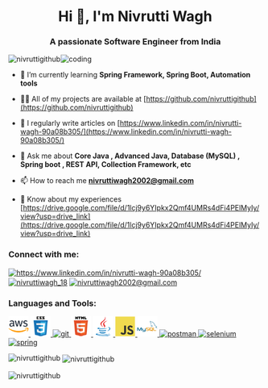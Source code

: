 

<h1 align="center">Hi 👋, I'm Nivrutti Wagh</h1>
<h3 align="center">A passionate Software Engineer from India</h3>


<img align="right" alt="coding" width="400" src="https://user-images.githubusercontent.com/55389276/140866485-8fb1c876-9a8f-4d6a-98dc-08c4981eaf70.gif">

<p align="left"> <img src="https://komarev.com/ghpvc/?username=nivruttigithub&label=Profile%20views&color=0e75b6&style=flat" alt="nivruttigithub" /> </p>

- 🌱 I’m currently learning **Spring Framework, Spring Boot, Automation tools**

- 👨‍💻 All of my projects are available at [https://github.com/nivruttigithub](https://github.com/nivruttigithub)

- 📝 I regularly write articles on [https://www.linkedin.com/in/nivrutti-wagh-90a08b305/](https://www.linkedin.com/in/nivrutti-wagh-90a08b305/)

- 💬 Ask me about **Core Java , Advanced Java, Database (MySQL) , Spring boot , REST API, Collection Framework, etc**

- 📫 How to reach me **nivruttiwagh2002@gmail.com**

- 📄 Know about my experiences [https://drive.google.com/file/d/1lcj9y6YIpkx2Qmf4UMRs4dFi4PElMyIy/view?usp=drive_link](https://drive.google.com/file/d/1lcj9y6YIpkx2Qmf4UMRs4dFi4PElMyIy/view?usp=drive_link)

<h3 align="left">Connect with me:</h3>
<p align="left">
<a href="https://linkedin.com/in/https://www.linkedin.com/in/nivrutti-wagh-90a08b305/" target="blank"><img align="center" src="https://raw.githubusercontent.com/rahuldkjain/github-profile-readme-generator/master/src/images/icons/Social/linked-in-alt.svg" alt="https://www.linkedin.com/in/nivrutti-wagh-90a08b305/" height="30" width="40" /></a>
<a href="https://instagram.com/nivruttiwagh_18" target="blank"><img align="center" src="https://raw.githubusercontent.com/rahuldkjain/github-profile-readme-generator/master/src/images/icons/Social/instagram.svg" alt="nivruttiwagh_18" height="30" width="40" /></a>
<a href="https://www.hackerrank.com/nivruttiwagh2002@gmail.com" target="blank"><img align="center" src="https://raw.githubusercontent.com/rahuldkjain/github-profile-readme-generator/master/src/images/icons/Social/hackerrank.svg" alt="nivruttiwagh2002@gmail.com" height="30" width="40" /></a>
</p>

<h3 align="left">Languages and Tools:</h3>
<p align="left"> <a href="https://aws.amazon.com" target="_blank" rel="noreferrer"> <img src="https://raw.githubusercontent.com/devicons/devicon/master/icons/amazonwebservices/amazonwebservices-original-wordmark.svg" alt="aws" width="40" height="40"/> </a> <a href="https://www.w3schools.com/css/" target="_blank" rel="noreferrer"> <img src="https://raw.githubusercontent.com/devicons/devicon/master/icons/css3/css3-original-wordmark.svg" alt="css3" width="40" height="40"/> </a> <a href="https://git-scm.com/" target="_blank" rel="noreferrer"> <img src="https://www.vectorlogo.zone/logos/git-scm/git-scm-icon.svg" alt="git" width="40" height="40"/> </a> <a href="https://www.w3.org/html/" target="_blank" rel="noreferrer"> <img src="https://raw.githubusercontent.com/devicons/devicon/master/icons/html5/html5-original-wordmark.svg" alt="html5" width="40" height="40"/> </a> <a href="https://www.java.com" target="_blank" rel="noreferrer"> <img src="https://raw.githubusercontent.com/devicons/devicon/master/icons/java/java-original.svg" alt="java" width="40" height="40"/> </a> <a href="https://developer.mozilla.org/en-US/docs/Web/JavaScript" target="_blank" rel="noreferrer"> <img src="https://raw.githubusercontent.com/devicons/devicon/master/icons/javascript/javascript-original.svg" alt="javascript" width="40" height="40"/> </a> <a href="https://www.mysql.com/" target="_blank" rel="noreferrer"> <img src="https://raw.githubusercontent.com/devicons/devicon/master/icons/mysql/mysql-original-wordmark.svg" alt="mysql" width="40" height="40"/> </a> <a href="https://postman.com" target="_blank" rel="noreferrer"> <img src="https://www.vectorlogo.zone/logos/getpostman/getpostman-icon.svg" alt="postman" width="40" height="40"/> </a> <a href="https://www.selenium.dev" target="_blank" rel="noreferrer"> <img src="https://raw.githubusercontent.com/detain/svg-logos/780f25886640cef088af994181646db2f6b1a3f8/svg/selenium-logo.svg" alt="selenium" width="40" height="40"/> </a> <a href="https://spring.io/" target="_blank" rel="noreferrer"> <img src="https://www.vectorlogo.zone/logos/springio/springio-icon.svg" alt="spring" width="40" height="40"/> </a> </p>

<p><img align="left" src="https://github-readme-stats.vercel.app/api/top-langs?username=nivruttigithub&show_icons=true&locale=en&layout=compact" alt="nivruttigithub" /></p>

<p>&nbsp;<img align="center" src="https://github-readme-stats.vercel.app/api?username=nivruttigithub&show_icons=true&locale=en" alt="nivruttigithub" /></p>

<p><img align="center" src="https://github-readme-streak-stats.herokuapp.com/?user=nivruttigithub&" alt="nivruttigithub" /></p>
